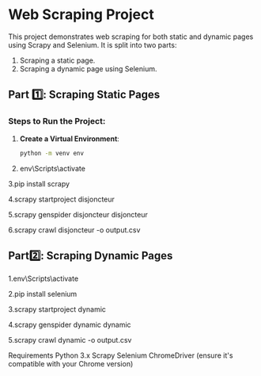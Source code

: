 # Web Scraping Project

This project demonstrates web scraping for both static and dynamic pages using Scrapy and Selenium. It is split into two parts:
1. Scraping a static page.
2. Scraping a dynamic page using Selenium.

## Part 1️⃣: Scraping Static Pages

### Steps to Run the Project:

1. **Create a Virtual Environment**:
   ```bash
   python -m venv env

2. env\Scripts\activate
   
3.pip install scrapy

4.scrapy startproject disjoncteur

5.scrapy genspider disjoncteur disjoncteur

6.scrapy crawl disjoncteur -o output.csv

## Part2️⃣: Scraping Dynamic Pages
1.env\Scripts\activate

2.pip install selenium

3.scrapy startproject dynamic

4.scrapy genspider dynamic dynamic

5.scrapy crawl dynamic -o output.csv

Requirements
Python 3.x
Scrapy
Selenium
ChromeDriver (ensure it's compatible with your Chrome version)
